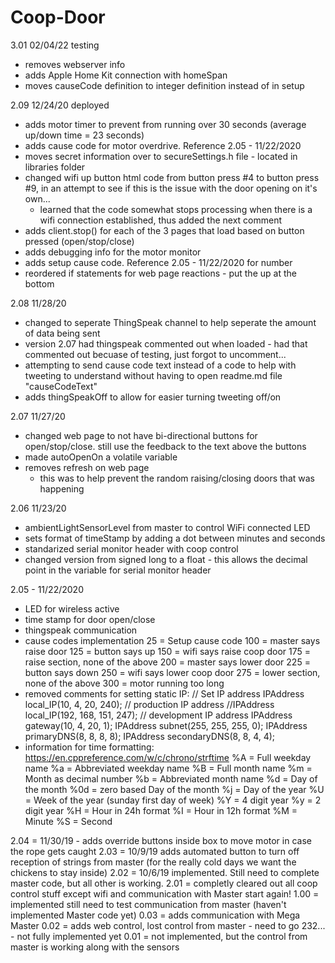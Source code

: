 # Coop-Door
3.01 02/04/22 testing
- removes webserver info
- adds Apple Home Kit connection with homeSpan
- moves causeCode definition to integer definition instead of in setup


2.09 12/24/20 deployed
- adds motor timer to prevent from running over 30 seconds (average up/down time = 23 seconds)
- adds cause code for motor overdrive. Reference 2.05 - 11/22/2020
- moves secret information over to secureSettings.h file - located in libraries folder
- changed wifi up button html code from button press #4 to button press #9, in an attempt to see if this is the issue with the door opening on it's own...
	- learned that the code somewhat stops processing when there is a wifi connection established, thus added the next comment
- adds client.stop() for each of the 3 pages that load based on button pressed (open/stop/close)
- adds debugging info for the motor monitor
- adds setup cause code. Reference 2.05 - 11/22/2020 for number
- reordered if statements for web page reactions - put the up at the bottom

2.08 11/28/20
- changed to seperate ThingSpeak channel to help seperate the amount of data being sent
- version 2.07 had thingspeak commented out when loaded - had that commented out becuase of testing, just forgot to uncomment...
- attempting to send cause code text instead of a code to help with tweeting to understand without having to open readme.md file "causeCodeText"
- adds thingSpeakOff to allow for easier turning tweeting off/on


2.07 11/27/20
- changed web page to not have bi-directional buttons for open/stop/close. still use the feedback to the text above the buttons
- made autoOpenOn a volatile variable
- removes refresh on web page
	- this was to help prevent the random raising/closing doors that was happening

2.06 11/23/20
-  ambientLightSensorLevel from master to control WiFi connected LED
- sets format of timeStamp by adding a dot between minutes and seconds
- standarized serial monitor header with coop control
- changed version from signed long to a float - this allows the decimal point in the variable for serial monitor header

2.05 - 11/22/2020
- LED for wireless active 
- time stamp for door open/close
- thingspeak communication
- cause codes implementation
		25   = Setup cause code
		100 = master says raise door 
		125 = button says up 
		150 = wifi says raise coop door 
		175 = raise section, none of the above 
		200 = master says lower door 
		225 = button says down 
		250 = wifi says lower coop door 
		275 = lower section, none of the above 
		300 = motor running too long
- removed comments for setting static IP:
		// Set IP address
		IPAddress local_IP(10, 4, 20, 240);                   // production IP address
		//IPAddress local_IP(192, 168, 151, 247);                   // development IP address
		IPAddress gateway(10, 4, 20, 1);
		IPAddress subnet(255, 255, 255, 0);
		IPAddress primaryDNS(8, 8, 8, 8);
		IPAddress secondaryDNS(8, 8, 4, 4);
- information for time formatting:
		 https://en.cppreference.com/w/c/chrono/strftime
		 %A = Full weekday name
		 %a = Abbreviated weekday name
		 %B = Full month name
		 %m = Month as decimal number
		 %b = Abbreviated month name
		 %d = Day of the month
		 %0d = zero based Day of the month
		 %j = Day of the year
		 %U = Week of the year (sunday first day of week)
		 %Y = 4 digit year
		 %y = 2 digit year
		 %H = Hour in 24h format
		 %I = Hour in 12h format
		 %M = Minute
		 %S = Second

2.04 = 11/30/19 - adds override buttons inside box to move motor in case the rope gets caught
2.03 = 10/9/19 adds automated button to turn off reception of strings from master (for the really cold days we want the chickens to stay inside)
2.02 = 10/6/19 implemented. Still need to complete master code, but all other is working.
2.01 = completly cleared out all coop control stuff except wifi and communication with Master start again!
1.00 = implemented still need to test communication from master (haven't implemented Master code yet)
0.03 = adds communication with Mega Master
0.02 = adds web control, lost control from master - need to go 232... - not fully implemented yet
0.01 = not implemented, but the control from master is working along with the sensors
